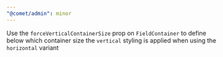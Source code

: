 ```yaml
---
"@comet/admin": minor
---
```


Use the `forceVerticalContainerSize` prop on `FieldContainer` to define below which container size the `vertical` styling is applied when using the `horizontal` variant
